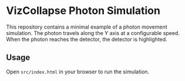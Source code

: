 # VizCollapse Photon Simulation

This repository contains a minimal example of a photon movement simulation. The photon travels along the Y axis at a configurable speed. When the photon reaches the detector, the detector is highlighted.

## Usage

Open `src/index.html` in your browser to run the simulation.
